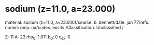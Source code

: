 # sodium (z=11.0, a=23.000)

material. sodium (z=11.0, a=23.000)/source. b. bennett/date. jun 77/refs. none/c omp. na/codes. eoslts /Classification. Unclassified /

Z: 11 A: 23 rho<SUB>0</SUB>: 1.011 b<SUB>0</SUB>: 0 c<SUB>ex</SUB>: 0
